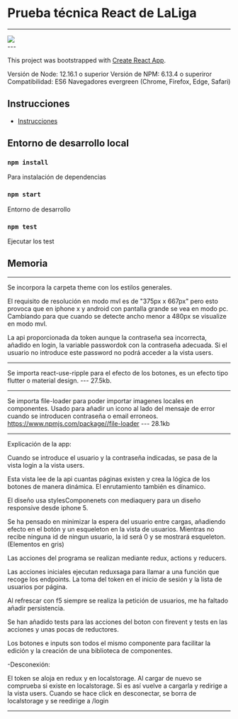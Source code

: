 # Prueba técnica React de LaLiga

---
<div classname="center">
<img src="https://i.ibb.co/w6XHtGC/reduxsaga-Test.png" >
</div>
---

This project was bootstrapped with [Create React App](https://github.com/facebook/create-react-app).

Versión de Node: 12.16.1 o superior
Versión de NPM: 6.13.4 o superiror
Compatibilidad: ES6 Navegadores evergreen (Chrome, Firefox, Edge, Safari)

## Instrucciones
- [Instrucciones](src/docs/laliga-prueba-tecnica-instrucciones.md)

## Entorno de desarrollo local

### `npm install`
Para instalación de dependencias

### `npm start`
Entorno de desarrollo

### `npm test`
Ejecutar los test

## Memoria
---
Se incorpora la carpeta theme con los estilos generales.

El requisito de resolución en modo mvl es de "375px x 667px" pero esto provoca que en iphone x y android con pantalla grande se vea en modo pc.
Cambiando para que cuando se detecte ancho menor a 480px se visualize en modo mvl. 

La api proporcionada da token aunque la contraseña sea incorrecta,
añadido en login, la variable passwordok con la contraseña adecuada.
Si el usuario no introduce este password no podrá acceder a la vista users.

---

Se importa react-use-ripple para el efecto de los botones, es un efecto tipo flutter o material design.  --- 27.5kb.

---
Se importa file-loader para poder importar imagenes locales en componentes.
Usado para añadir un icono al lado del mensaje de error cuando se introducen contraseña o email erroneos.
https://www.npmjs.com/package//file-loader --- 28.1kb

---

Explicación de la app:

Cuando se introduce el usuario y la contraseña indicadas, se pasa de la vista login a la vista users.

Esta vista lee de la api cuantas páginas existen y crea la lógica de los botones de manera dinámica. El enrutamiento también es dínamico.

El diseño usa stylesComponenets con mediaquery para un diseño responsive desde iphone 5.

Se ha pensado en minimizar la espera del usuario entre cargas, añadiendo efecto en el botón y un esqueleton en la vista de usuarios.
Mientras no recibe ninguna id de ningun usuario, la id será 0 y se mostrará esqueleton. (Elementos en gris)

Las acciones del programa se realizan mediante redux, actions y reducers.

Las acciones iniciales ejecutan reduxsaga para llamar a una función que recoge los endpoints. La toma del token en el inicio de sesión y la lista de usuarios por página.

Al refrescar con f5 siempre se realiza la petición de usuarios, me ha faltado añadir persistencia. 

Se han añadido tests para las acciones del boton con firevent y tests en las acciones y unas pocas de reductores.

Los botones e inputs son todos el mismo componente para facilitar la edición y la creación de una biblioteca de componentes. 

-Desconexión:

El token se aloja en redux y en localstorage. Al cargar de nuevo se comprueba si existe en localstorage. Si es así vuelve  a cargarla y redirige a la vista users.
Cuando se hace click en desconectar, se borra de localstorage y se reedirige a /login

---
